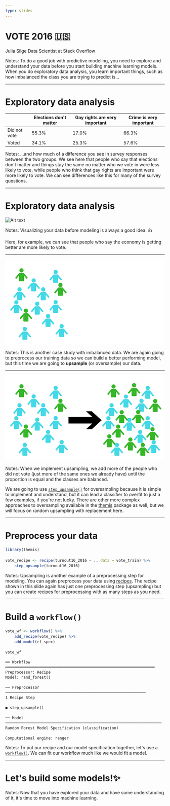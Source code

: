 ```yaml
---
type: slides
---
```


# VOTE 2016 🇺🇸

Julia Silge
Data Scientist at Stack Overflow

Notes: To do a good job with predictive modeling, you need to explore and understand your data before you start building machine learning models. When you do exploratory data analysis, you learn important things, such as how imbalanced the class you are trying to predict is...

---

# Exploratory data analysis


| | Elections don't matter | Gay rights are very important | Crime is very important |
| --- | --- | --- | --- |
| Did not vote   | 55.3%                  | 17.0%                     | 66.3%  |                
| Voted          | 34.1%                  | 25.3%                     | 57.6%  |                

Notes: ...and how much of a difference you see in survey responses between the two groups. We see here that people who say that elections don't matter and things stay the same no matter who we vote in were less likely to vote, while people who think that gay rights are important were more likely to vote. We can see differences like this for many of the survey questions.

---

# Exploratory data analysis

![Alt text](https://github.com/juliasilge/supervised-ML-case-studies-course/blob/master/img/econtrend.png?raw=true)

Notes: Visualizing your data before modeling is always a good idea. 👍 

Here, for example, we can see that people who say the economy is getting better are more likely to vote.

---

![](https://github.com/juliasilge/course-ML-tidymodels/blob/master/img/downsample1.png?raw=true)

Notes: This is another case study with imbalanced data. We are again going to preprocess our training data so we can build a better performing model, but this time we are going to **upsample** (or oversample) our data.


---

![](https://github.com/juliasilge/course-ML-tidymodels/blob/master/img/upsample2.png?raw=true)

Notes: When we implement upsampling, we add more of the people who did not vote (just more of the same ones we already have) until the proportion is equal and the classes are balanced. 

We are going to use [`step_upsample()`](https://themis.tidymodels.org/reference/step_upsample.html) for oversampling because it is simple to implement and understand, but it can lead a classifier to overfit to just a few examples, if you're not lucky. There are other more complex approaches to oversampling available in the [themis](https://tidymodels.github.io/themis/) package as well, but we will focus on random upsampling with replacement here.

---

# Preprocess your data

```r
library(themis)

vote_recipe <- recipe(turnout16_2016 ~ ., data = vote_train) %>% 
    step_upsample(turnout16_2016)
```

Notes: Upsampling is another example of a preprocessing step for modeling. You can again preprocess your data using [recipes](https://tidymodels.github.io/recipes/). The recipe shown in this slide again has just one preprocessing step (upsampling) but you can create recipes for preprocessing with as many steps as you need.

---

# Build a `workflow()`

```r
vote_wf <- workflow() %>%
    add_recipe(vote_recipe) %>%
    add_model(rf_spec)

vote_wf
```

```out
══ Workflow ══════════════════════════════════════════════════════════════════
Preprocessor: Recipe
Model: rand_forest()

── Preprocessor ──────────────────────────────────────────────────────────────
1 Recipe Step

● step_upsample()

── Model ─────────────────────────────────────────────────────────────────────
Random Forest Model Specification (classification)

Computational engine: ranger 
```

Notes: To put our recipe and our model specification together, let's use a [`workflow()`](https://tidymodels.github.io/workflows/). We can fit our workflow much like we would fit a model.

---

# Let's build some models!✨

Notes: Now that you have explored your data and have some understanding of it, it's time to move into machine learning.

